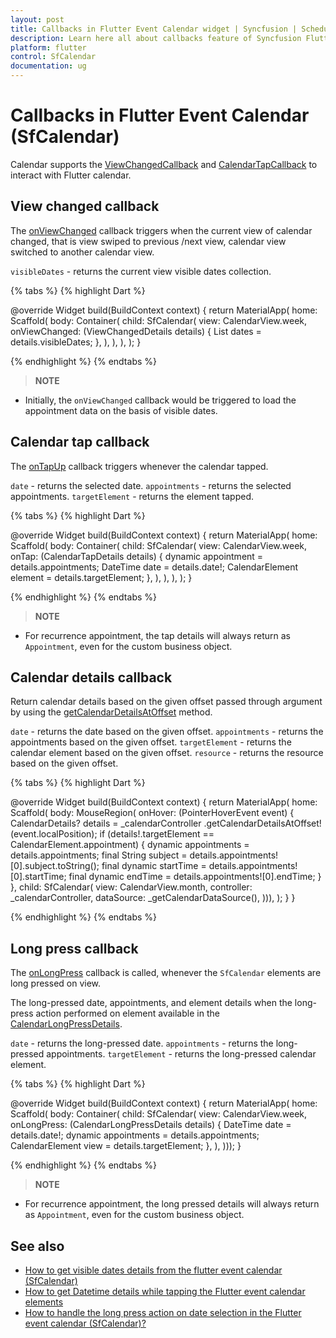 ```yaml
---
layout: post
title: Callbacks in Flutter Event Calendar widget | Syncfusion | Scheduler
description: Learn here all about callbacks feature of Syncfusion Flutter Event Calendar (SfCalendar) widget and more.
platform: flutter
control: SfCalendar
documentation: ug
---
```


# Callbacks in Flutter Event Calendar (SfCalendar)
Calendar supports the [ViewChangedCallback](https://pub.dev/documentation/syncfusion_flutter_calendar/latest/calendar/ViewChangedCallback.html) and [CalendarTapCallback](https://pub.dev/documentation/syncfusion_flutter_calendar/latest/calendar/CalendarTapCallback.html) to interact with Flutter calendar.

## View changed callback

The [onViewChanged](https://pub.dev/documentation/syncfusion_flutter_calendar/latest/calendar/SfCalendar/onViewChanged.html) callback triggers when the current view of calendar changed, that is view swiped to previous /next view, calendar view switched to another calendar view.

`visibleDates` - returns the current view visible dates collection.

{% tabs %}
{% highlight Dart %}

@override
Widget build(BuildContext context) {
  return MaterialApp(
    home: Scaffold(
      body: Container(
        child: SfCalendar(
          view: CalendarView.week,
          onViewChanged: (ViewChangedDetails details) {
            List<DateTime> dates = details.visibleDates;
          },
        ),
      ),
    ),
  );
}

{% endhighlight %}
{% endtabs %}

>**NOTE**
* Initially, the `onViewChanged` callback would be triggered to load the appointment data on the basis of visible dates.

## Calendar tap callback

The [onTapUp](https://pub.dev/documentation/syncfusion_flutter_calendar/latest/calendar/SfCalendar/onTap.html) callback triggers whenever the calendar tapped.

`date` - returns the selected date.
`appointments` - returns the selected appointments.
`targetElement` - returns the element tapped.

{% tabs %}
{% highlight Dart %}

@override
Widget build(BuildContext context) {
  return MaterialApp(
    home: Scaffold(
      body: Container(
        child: SfCalendar(
          view: CalendarView.week,
          onTap: (CalendarTapDetails details) {
            dynamic appointment = details.appointments;
            DateTime date = details.date!;
            CalendarElement element = details.targetElement;
          },
        ),
      ),
    ),
  );
}

{% endhighlight %}
{% endtabs %}

>**NOTE**
* For recurrence appointment, the tap details will always return as `Appointment`, even for the custom business object.

## Calendar details callback

Return calendar details based on the given offset passed through argument by using the [getCalendarDetailsAtOffset](https://pub.dev/documentation/syncfusion_flutter_calendar/latest/calendar/CalendarController/getCalendarDetailsAtOffset.html) method.

`date` - returns the date based on the given offset.
`appointments` - returns the appointments based on the given offset.
`targetElement` - returns the calendar element based on the given offset.
`resource` - returns the resource based on the given offset.

{% tabs %}
{% highlight Dart %}

@override
  Widget build(BuildContext context) {
    return MaterialApp(
      home: Scaffold(
          body: MouseRegion(
              onHover: (PointerHoverEvent event) {
                CalendarDetails? details = _calendarController
                    .getCalendarDetailsAtOffset!(event.localPosition);
                if (details!.targetElement == CalendarElement.appointment) {
                  dynamic appointments = details.appointments;
                  final String subject =
                      details.appointments![0].subject.toString();
                  final dynamic startTime = details.appointments![0].startTime;
                  final dynamic endTime = details.appointments![0].endTime;
                }
              },
              child: SfCalendar(
                view: CalendarView.month,
                controller: _calendarController,
                dataSource: _getCalendarDataSource(),
              ))),
    );
  }
}

{% endhighlight %}
{% endtabs %}

## Long press callback
The [onLongPress](https://pub.dev/documentation/syncfusion_flutter_calendar/latest/calendar/SfCalendar/onLongPress.html) callback is called, whenever the `SfCalendar` elements are long pressed on view.

The long-pressed date, appointments, and element details when the long-press action performed on element available in the [CalendarLongPressDetails](https://pub.dev/documentation/syncfusion_flutter_calendar/latest/calendar/CalendarLongPressDetails-class.html).

`date` - returns the long-pressed date.
`appointments` - returns the long-pressed appointments.
`targetElement` - returns the long-pressed calendar element.

{% tabs %}
{% highlight Dart %}

@override
Widget build(BuildContext context) {
    return MaterialApp(
        home: Scaffold(
            body: Container(
      child: SfCalendar(
        view: CalendarView.week,
        onLongPress: (CalendarLongPressDetails details) {
          DateTime date = details.date!;
          dynamic appointments = details.appointments;
          CalendarElement view = details.targetElement;
        },
      ),
    )));
  }

{% endhighlight %}
{% endtabs %}

>**NOTE**
* For recurrence appointment, the long pressed details will always return as `Appointment`, even for the custom business object.

## See also
* [How to get visible dates details from the flutter event calendar (SfCalendar)](https://www.syncfusion.com/kb/11026/how-to-get-visible-dates-details-from-the-flutter-event-calendar-sfcalendar)
* [How to get Datetime details while tapping the Flutter event calendar elements](https://www.syncfusion.com/kb/10998/how-to-get-datetime-details-while-tapping-the-flutter-event-calendar-elements)
* [How to handle the long press action on date selection in the Flutter event calendar (SfCalendar)?](https://www.syncfusion.com/kb/12121/how-to-handle-the-long-press-action-on-date-selection-in-the-flutter-event-calendar)